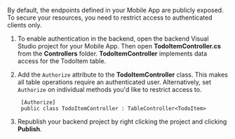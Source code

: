 By default, the endpoints defined in your Mobile App are publicly exposed. To secure your resources, you need to restrict access to authenticated clients only.

1. To enable authentication in the backend, open the backend Visual Studio project for your Mobile App. Then open **TodoItemController.cs** from the **Controllers** folder. **TodoItemController**  implements data access for the TodoItem table. 

2. Add the `Authorize` attribute to the **TodoItemController** class. This makes all table operations require an authenticated user. Alternatively, set `Authorize` on individual methods you'd like to restrict access to. 

        [Authorize]
        public class TodoItemController : TableController<TodoItem>

3. Republish your backend project by right clicking the project and clicking **Publish**.
